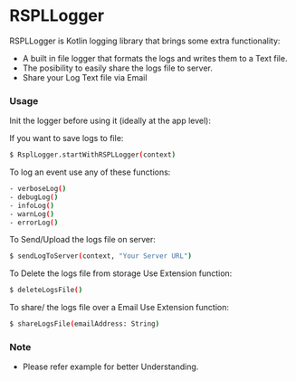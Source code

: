 # RSPLLogger

RSPLLogger is Kotlin logging library that brings some extra functionality:
  - A built in file logger that formats the logs and writes them to a Text file.
  - The posibility to easily share the logs file to server.
  - Share your Log Text file via Email

  ### Usage

  Init the logger before using it (ideally at the app level):

  If you want to save logs to file:
  ```sh
  $ RsplLogger.startWithRSPLLogger(context)
  ```

  To log an event use any of these functions:
  ```sh
  - verboseLog()
  - debugLog()
  - infoLog()
  - warnLog()
  - errorLog()
  ```

  To Send/Upload the logs file on server:
      
```sh
$ sendLogToServer(context, "Your Server URL")
```

  To Delete the logs file from storage Use Extension function:
      
```sh
$ deleteLogsFile()
```
  To share/ the logs file over a Email Use Extension function:
```sh
$ shareLogsFile(emailAddress: String)
```


### Note
  - Please refer example for better Understanding.
  
